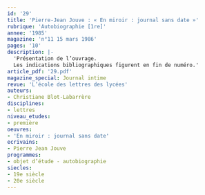 ```yaml
---
id: '29'
title: 'Pierre-Jean Jouve : « En miroir : journal sans date »'
rubrique: 'Autobiographie [1re]'
annee: '1985'
magazine: 'n°11 15 mars 1986'
pages: '10'
description: |-
  'Présentation de l’ouvrage.
  Les indications bibliographiques figurent en fin de numéro.'
article_pdf: '29.pdf'
magazine_special: Journal intime
revue: 'L’école des lettres des lycées'
auteurs:
- Christiane Blot-Labarrère
disciplines:
- lettres
niveau_etudes:
- première
oeuvres:
- 'En miroir : journal sans date'
ecrivains:
- Pierre Jean Jouve
programmes:
- objet d’étude - autobiographie
siecles:
- 19e siècle
- 20e siècle
---
```


